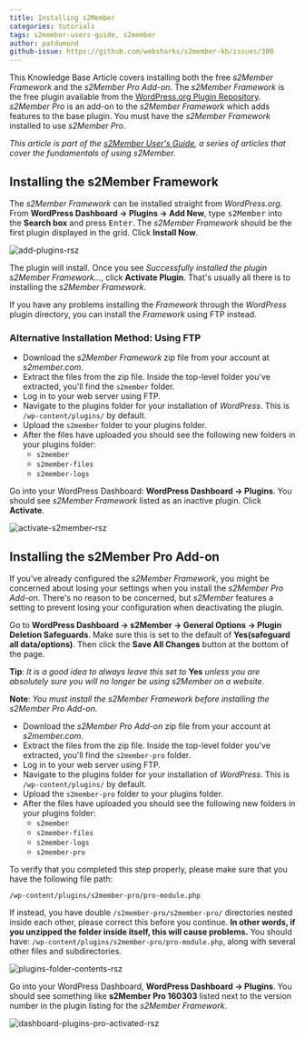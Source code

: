 ```yaml
---
title: Installing s2Member
categories: tutorials
tags: s2member-users-guide, s2member
author: patdumond
github-issue: https://github.com/websharks/s2member-kb/issues/300
---
```


This Knowledge Base Article covers installing both the free *s2Member Framework* and the *s2Member Pro Add-on*. The *s2Member Framework* is the free plugin available from the [WordPress.org Plugin Repository](https://wordpress.org/plugins/s2member/). *s2Member Pro* is an add-on to the *s2Member Framework* which adds features to the base plugin. You must have the *s2Member Framework* installed to use *s2Member Pro*.   

*This article is part of the [s2Member User's Guide](http://s2member.com/kb/kb-tag/s2member-users-guide/), a series of articles that cover the fundamentals of using s2Member.*

## Installing the s2Member Framework

The *s2Member Framework* can be installed straight from *WordPress.org*. From **WordPress Dashboard → Plugins → Add New**, type <kbd>s2Member</kbd> into the **Search box** and press <kbd>Enter</kbd>. The *s2Member Framework* should be the first plugin displayed in the grid. Click **Install Now**.

![add-plugins-rsz](https://cloud.githubusercontent.com/assets/9320495/14572810/042bcdb2-031f-11e6-826d-d84cbf2460d6.jpg)

The plugin will install. Once you see *Successfully installed the plugin s2Member Framework...*, click **Activate Plugin**. That's usually all there is to installing the *s2Member Framework*. 

If you have any problems installing the *Framework* through the *WordPress* plugin directory, you can install the *Framework* using FTP instead.

### Alternative Installation Method: Using FTP

- Download the *s2Member Framework* zip file from your account at *s2member.com*. 
- Extract the files from the zip file. Inside the top-level folder you've extracted, you'll find the `s2member` folder.
- Log in to your web server using FTP.
- Navigate to the plugins folder for your installation of *WordPress*. This is `/wp-content/plugins/` by default.
- Upload the `s2member` folder to your plugins folder.
- After the files have uploaded you should see the following new folders in your plugins folder:
    - `s2member`
    - `s2member-files`
    - `s2member-logs`

Go into your WordPress Dashboard: **WordPress Dashboard → Plugins**. You should see *s2Member Framework* listed as an inactive plugin. Click **Activate**.

![activate-s2member-rsz](https://cloud.githubusercontent.com/assets/9320495/14572826/111a5458-031f-11e6-96c2-802706379d20.jpg)

## Installing the s2Member Pro Add-on

If you've already configured the *s2Member Framework*, you might be concerned about losing your settings when you install the *s2Member Pro Add-on*. There's no reason to be concerned, but *s2Member* features a setting to prevent losing your configuration when deactivating the plugin. 

Go to **WordPress Dashboard → s2Member → General Options → Plugin Deletion Safeguards**. Make sure this is set to the default of **Yes(safeguard all data/options)**. Then click the **Save All Changes** button at the bottom of the page. 

**Tip**: *It is a good idea to always leave this set to* **Yes** *unless you are absolutely sure you will no longer be using s2Member on a website.*

**Note**: *You must install the s2Member Framework before installing the s2Member Pro Add-on.*

- Download the *s2Member Pro Add-on* zip file from your account at *s2member.com*. 
- Extract the files from the zip file. Inside the top-level folder you've extracted, you'll find the `s2member-pro` folder.
- Log in to your web server using FTP.
- Navigate to the plugins folder for your installation of *WordPress*. This is `/wp-content/plugins/` by default.
- Upload the `s2member-pro` folder to your plugins folder.
- After the files have uploaded you should see the following new folders in your plugins folder:
    - `s2member`
    - `s2member-files`
    - `s2member-logs`
    - `s2member-pro`

To verify that you completed this step properly, please make sure that you have the following file path:

`/wp-content/plugins/s2member-pro/pro-module.php`

If instead, you have double `/s2member-pro/s2member-pro/` directories nested inside each other, please correct this before you continue. **In other words, if you unzipped the folder inside itself, this will cause problems.** You should have: `/wp-content/plugins/s2member-pro/pro-module.php`, along with several other files and subdirectories.

![plugins-folder-contents-rsz](https://cloud.githubusercontent.com/assets/9320495/14572829/1df3ffbc-031f-11e6-8d84-e2d8f8192bab.jpg)

Go into your WordPress Dashboard, **WordPress Dashboard → Plugins**. You should see something like **s2Member Pro 160303** listed next to the version number in the plugin listing for the *s2Member Framework*. 

![dashboard-plugins-pro-activated-rsz](https://cloud.githubusercontent.com/assets/9320495/14572836/26e03faa-031f-11e6-970e-c201c6e8f20b.jpg)